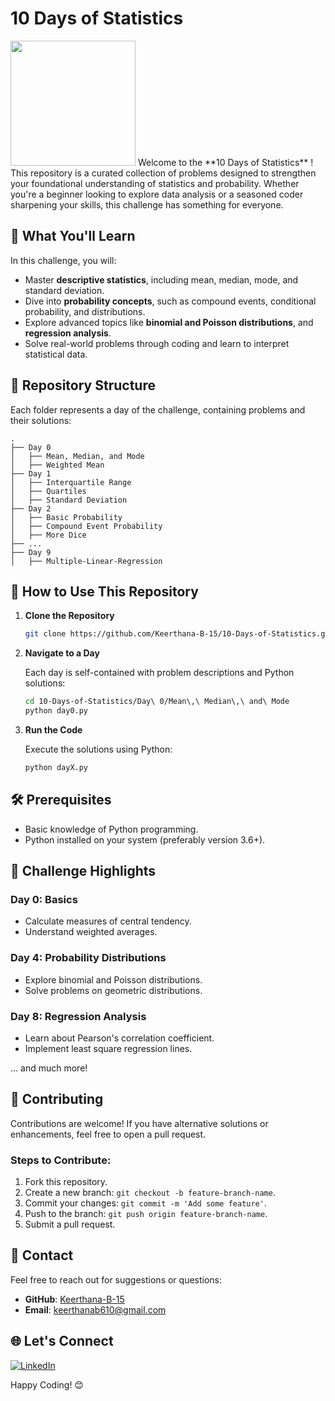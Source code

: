 # 10 Days of Statistics

<img src="https://upload.wikimedia.org/wikipedia/commons/6/65/HackerRank_logo.png" width="200">
Welcome to the **10 Days of Statistics** ! This repository is a curated collection of problems designed to strengthen your foundational understanding of statistics and probability. Whether you're a beginner looking to explore data analysis or a seasoned coder sharpening your skills, this challenge has something for everyone.



## 🌟 What You'll Learn

In this challenge, you will:

- Master **descriptive statistics**, including mean, median, mode, and standard deviation.
- Dive into **probability concepts**, such as compound events, conditional probability, and distributions.
- Explore advanced topics like **binomial and Poisson distributions**, and **regression analysis**.
- Solve real-world problems through coding and learn to interpret statistical data.



## 📂 Repository Structure

Each folder represents a day of the challenge, containing problems and their solutions:

```plaintext
.
├── Day 0
│   ├── Mean, Median, and Mode
│   ├── Weighted Mean
├── Day 1
│   ├── Interquartile Range
│   ├── Quartiles
│   ├── Standard Deviation
├── Day 2
│   ├── Basic Probability
│   ├── Compound Event Probability
│   ├── More Dice
├── ...
├── Day 9
│   ├── Multiple-Linear-Regression
```



## 🚀 How to Use This Repository

1. **Clone the Repository**

   ```bash
   git clone https://github.com/Keerthana-B-15/10-Days-of-Statistics.git
   ```

2. **Navigate to a Day**

   Each day is self-contained with problem descriptions and Python solutions:

   ```bash
   cd 10-Days-of-Statistics/Day\ 0/Mean\,\ Median\,\ and\ Mode
   python day0.py
   ```

3. **Run the Code**

   Execute the solutions using Python:

   ```bash
   python dayX.py
   ```



## 🛠️ Prerequisites

- Basic knowledge of Python programming.
- Python installed on your system (preferably version 3.6+).



## 🎯 Challenge Highlights

### Day 0: Basics
- Calculate measures of central tendency.
- Understand weighted averages.

### Day 4: Probability Distributions
- Explore binomial and Poisson distributions.
- Solve problems on geometric distributions.

### Day 8: Regression Analysis
- Learn about Pearson's correlation coefficient.
- Implement least square regression lines.

... and much more!



## 🤝 Contributing

Contributions are welcome! If you have alternative solutions or enhancements, feel free to open a pull request.

### Steps to Contribute:
1. Fork this repository.
2. Create a new branch: `git checkout -b feature-branch-name`.
3. Commit your changes: `git commit -m 'Add some feature'`.
4. Push to the branch: `git push origin feature-branch-name`.
5. Submit a pull request.



## 📧 Contact

Feel free to reach out for suggestions or questions:
- **GitHub**: [Keerthana-B-15](https://github.com/Keerthana-B-15)
- **Email**: [keerthanab610@gmail.com](mailto:keerthanab610@gmail.com)



## 🌐 Let's Connect

[![LinkedIn](https://img.shields.io/badge/LinkedIn-Keerthana--B-blue)](https://www.linkedin.com/in/keerthana-b-904b79256/)



Happy Coding! 😊
